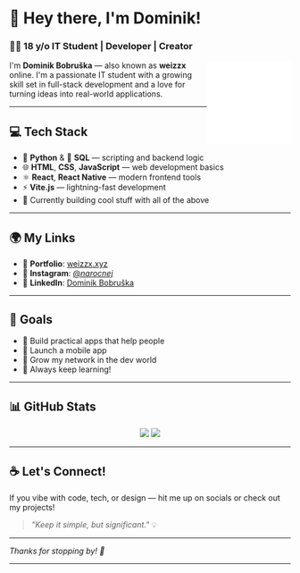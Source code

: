 # 👋 Hey there, I'm Dominik!

### 👨‍💻 18 y/o IT Student | Developer | Creator

<img align="right" src="src/assets/logo.png" width="150" style="top: 100px;" />

I'm **Dominik Bobruška** — also known as **weizzx** online. I'm a passionate IT student with a growing skill set in full-stack development and a love for turning ideas into real-world applications.

---

## 💻 Tech Stack
- 🐍 **Python** & 🧠 **SQL** — scripting and backend logic
- 🌐 **HTML**, **CSS**, **JavaScript** — web development basics
- ⚛️ **React**, **React Native** — modern frontend tools
- ⚡ **Vite.js** — lightning-fast development
- 🧰 Currently building cool stuff with all of the above

---

## 🌍 My Links
- 🔗 **Portfolio**: [weizzx.xyz](https://weizzx.xyz)
- 📸 **Instagram**: [@_narocnej_](https://instagram.com/_narocnej_)
- 💼 **LinkedIn**: [Dominik Bobruška](https://www.linkedin.com/in/dominik-bobru%C5%A1ka/)

---

## 🎯 Goals
- 🔨 Build practical apps that help people
- 📱 Launch a mobile app
- 🔗 Grow my network in the dev world
- 🌱 Always keep learning!

---

## 📊 GitHub Stats

<p align="center">
  <img src="https://github-readme-stats.vercel.app/api?username=weizzx&show_icons=true&theme=radical" width="450"/>
  <img src="https://github-readme-streak-stats.herokuapp.com?user=weizzx&theme=radical" width="450"/>
</p>

---

## ☕ Let's Connect!

If you vibe with code, tech, or design — hit me up on socials or check out my projects!

> _"Keep it simple, but significant."_ 💡

---

_Thanks for stopping by! 👋_
****
